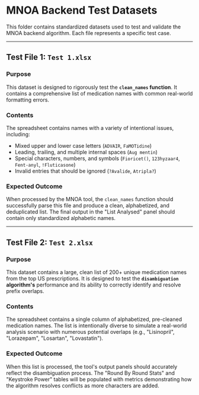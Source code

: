 # MNOA Backend Test Datasets

This folder contains standardized datasets used to test and validate the MNOA backend algorithm. Each file represents a specific test case.

---

## Test File 1: `Test 1.xlsx`

### Purpose
This dataset is designed to rigorously test the **`clean_names` function**. It contains a comprehensive list of medication names with common real-world formatting errors.

### Contents
The spreadsheet contains names with a variety of intentional issues, including:
* Mixed upper and lower case letters (`ADVAIR`, `FaMOTidine`)
* Leading, trailing, and multiple internal spaces (`Aug mentin`)
* Special characters, numbers, and symbols (`Fioricet()`, `123hyzaar4`, `Fent-anyl`, `!Fluticasone`)
* Invalid entries that should be ignored (`?Avalide`, `Atripla?`)

### Expected Outcome
When processed by the MNOA tool, the `clean_names` function should successfully parse this file and produce a clean, alphabetized, and deduplicated list. The final output in the "List Analysed" panel should contain only standardized alphabetic names.

---

## Test File 2: `Test 2.xlsx`

### Purpose
This dataset contains a large, clean list of 200+ unique medication names from the top US prescriptions. It is designed to test the **`disambiguation` algorithm's** performance and its ability to correctly identify and resolve prefix overlaps.

### Contents
The spreadsheet contains a single column of alphabetized, pre-cleaned medication names. The list is intentionally diverse to simulate a real-world analysis scenario with numerous potential overlaps (e.g., "Lisinopril", "Lorazepam", "Losartan", "Lovastatin").

### Expected Outcome
When this list is processed, the tool's output panels should accurately reflect the disambiguation process. The "Round By Round Stats" and "Keystroke Power" tables will be populated with metrics demonstrating how the algorithm resolves conflicts as more characters are added.